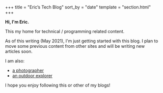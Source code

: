 +++
title = "Eric’s Tech Blog"
sort_by = "date"
template = "section.html"
+++

**Hi, I'm Eric.**

This my home for technical / programming related content.

As of this writing (May 2021), I'm just getting started with this blog. I plan to move some previous content from other sites and will be writing new articles soon.

I am also:

* [a photographer](https://ericscouten.com)
* [an outdoor explorer](https://146parks.blog)

I hope you enjoy following this or other of my blogs!
